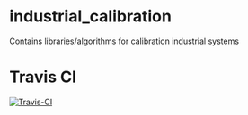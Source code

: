 industrial_calibration
======================

Contains libraries/algorithms for calibration industrial systems

# Travis CI

[![Travis-CI](https://api.travis-ci.org/ros-industrial/industrial_calibration.svg?branch=indigo-devel)](https://travis-ci.org/ros-industrial/industrial_calibration/branches) 

